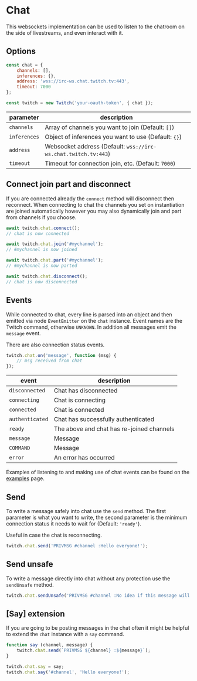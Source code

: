 # Chat

This websockets implementation can be used to listen to the chatroom on the side of livestreams, and even interact with it.

## Options

```javascript
const chat = {
    channels: [],
    inferences: {},
    address: 'wss://irc-ws.chat.twitch.tv:443',
    timeout: 7000
};

const twitch = new Twitch('your-oauth-token', { chat });
```

| parameter | description |
| - | - |
| `channels` | Array of channels you want to join (Default: `[]`) |
| `inferences` | Object of inferences you want to use (Default: `{}`) |
| `address` | Websocket address (Default: `wss://irc-ws.chat.twitch.tv:443`) |
| `timeout` | Timeout for connection join, etc. (Default: `7000`) |

## Connect join part and disconnect

If you are connected already the `connect` method will disconnect then reconnect. When connecting to chat the channels you set on instantiation are joined automatically however you may also dynamically join and part from channels if you choose.

```javascript
await twitch.chat.connect();
// chat is now connected

await twitch.chat.join('#mychannel');
// #mychannel is now joined

await twitch.chat.part('#mychannel');
// #mychannel is now parted

await twitch.chat.disconnect();
// chat is now disconnected
```

## Events

While connected to chat, every line is parsed into an object and then emitted via node `EventEmitter` on the `chat` instance. Event names are the Twitch command, otherwise `UNKNOWN`. In addition all messages emit the `message` event.

There are also connection status events.

```javascript
twitch.chat.on('message', function (msg) {
    // msg received from chat
});
```

| event | description |
| - | - |
| `disconnected` | Chat has disconnected |
| `connecting` | Chat is connecting |
| `connected` | Chat is connected |
| `authenticated` | Chat has successfully authenticated |
| `ready` | The above and chat has re-joined channels |
| `message` | Message |
| `COMMAND` | Message |
| `error` | An error has occurred |

Examples of listening to and making use of chat events can be found on the [examples](docs-md/examples) page.

## Send

To write a message safely into chat use the `send` method. The first parameter is what you want to write, the second parameter is the minimum connection status it needs to wait for (Default: `'ready'`).

Useful in case the chat is reconnecting.

```javascript
twitch.chat.send('PRIVMSG #channel :Hello everyone!');
```

## Send unsafe

To write a message directly into chat without any protection use the `sendUnsafe` method.

```javascript
twitch.chat.sendUnsafe('PRIVMSG #channel :No idea if this message will show up');
```

## [Say] extension

If you are going to be posting messages in the chat often it might be helpful to extend the `chat` instance with a `say` command.

```javascript
function say (channel, message) {
    twitch.chat.send(`PRIVMSG ${channel} :${message}`);
}

twitch.chat.say = say;
twitch.chat.say('#channel', 'Hello everyone!');
```
